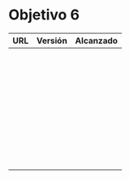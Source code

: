 # Objetivo 6

| URL                                 | Versión | Alcanzado |
|-------------------------------------|---------|-----------|
| <!-- Enlace de sergioae19 -->       |         |           |
| <!-- Enlace de danieeeld2 -->       |         |           |
| <!-- Enlace de LuciaAnsino -->      |         |           |
| <!-- Enlace de Enaraque -->         |         |           |
| <!-- Enlace de giorgiogiovanni -->  |         |           |
| <!-- Enlace de PabloBarTo -->       |         |           |
| <!-- Enlace de danibarranqueroo --> |         |           |
| <!-- Enlace de Amadocm -->          |         |           |
| <!-- Enlace de marinajcs -->        |         |           |
| <!-- Enlace de GiancaGrizzly -->    |         |           |
| <!-- Enlace de adelahera -->        |         |           |
| <!-- Enlace de puchy22 -->          |         |           |
| <!-- Enlace de carlotiii30 -->      |         |           |
| <!-- Enlace de sergioffdez -->      |         |           |
| <!-- Enlace de DarckMonster -->     |         |           |
| <!-- Enlace de eugrdfolcha -->      |         |           |
| <!-- Enlace de diagmatrix -->       |         |           |
| <!-- Enlace de JaimeGM96 -->        |         |           |
| <!-- Enlace de javigp2002 -->       |         |           |
| <!-- Enlace de shvtwp -->           |         |           |
| <!-- Enlace de MarioGuisado -->     |         |           |
| <!-- Enlace de J P S -->            |         |           |
| <!-- Enlace de Morad02 -->          |         |           |
| <!-- Enlace de albertolj -->        |         |           |
| <!-- Enlace de Christianlr -->      |         |           |
| <!-- Enlace de pluque01 -->         |         |           |
| <!-- Enlace de josemponce -->       |         |           |
| <!-- Enlace de smallPingu -->       |         |           |
| <!-- Enlace de chelunike -->        |         |           |
| <!-- Enlace de M M M -->            |         |           |
| <!-- Enlace de moshidev -->         |         |           |
| <!-- Enlace de R L O E -->          |         |           |
| <!-- Enlace de migueruiz -->        |         |           |
| <!-- Enlace de Javito198 -->        |         |           |
| <!-- Enlace de Alvarosanpal95 -->   |         |           |
| <!-- Enlace de spmanolo -->         |         |           |
| <!-- Enlace de carlosservi -->      |         |           |
| <!-- Enlace de raultl12 -->         |         |           |
| <!-- Enlace de manuelvico0102 -->   |         |           |
| <!-- Enlace de johnwaves -->        |         |           |
